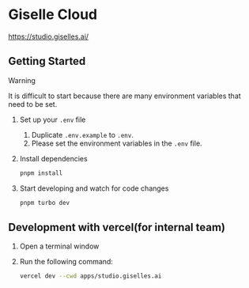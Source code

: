 # Giselle Cloud

https://studio.giselles.ai/

## Getting Started

> [!WARNING]
> It is difficult to start because there are many environment variables that need to be set.

1. Set up your `.env` file
    1. Duplicate `.env.example` to `.env`.
    2. Please set the environment variables in the `.env` file.
2. Install dependencies

    ```sh
    pnpm install
    ```

3. Start developing and watch for code changes

    ```sh
    pnpm turbo dev
    ```

## Development with vercel(for internal team)

1. Open a terminal window

2. Run the following command:

    ```sh
    vercel dev --cwd apps/studio.giselles.ai
    ```
